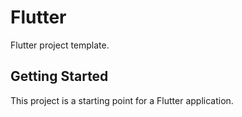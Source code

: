 # Flutter

Flutter project template.

## Getting Started

This project is a starting point for a Flutter application.